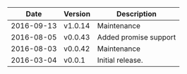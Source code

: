 | Date        | Version | Description |
| ----------- | ------- | ----------- |
| 2016-09-13  | v1.0.14 | Maintenance |
| 2016-08-05  | v0.0.43 | Added promise support |
| 2016-08-03  | v0.0.42 | Maintenance |
| 2016-03-04  | v0.0.1  | Initial release. |
